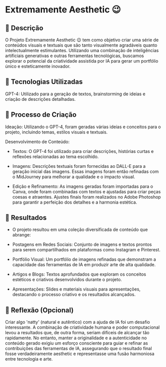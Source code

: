 # Extremamente Aesthetic 😉

## 📒 Descrição
O Projeto Extremamente Aesthetic 😉 tem como objetivo criar uma série de conteúdos visuais e textuais que são tanto visualmente agradáveis quanto intelectualmente estimulantes. Utilizando uma combinação de inteligências artificiais generativas e outras ferramentas tecnológicas, buscamos explorar o potencial da criatividade assistida por IA para gerar um portfólio único e esteticamente inovador.

## 🤖 Tecnologias Utilizadas
GPT-4: Utilizado para a geração de textos, brainstorming de ideias e criação de descrições detalhadas.
## 🧐 Processo de Criação
Ideação: Utilizando o GPT-4, foram geradas várias ideias e conceitos para o projeto, incluindo temas, estilos visuais e textuais.

Desenvolvimento de Conteúdo:

* Textos: O GPT-4 foi utilizado para criar descrições, histórias curtas e reflexões relacionadas ao tema escolhido.

* Imagens: Descrições textuais foram fornecidas ao DALL-E para a geração inicial das imagens. Essas imagens foram então refinadas com o MidJourney para melhorar a qualidade e o impacto visual.

* Edição e Refinamento:
As imagens geradas foram importadas para o Canva, onde foram combinadas com textos e ajustadas para criar peças coesas e atraentes.
Ajustes finais foram realizados no Adobe Photoshop para garantir a perfeição dos detalhes e a harmonia estética.
## 🚀 Resultados
* O projeto resultou em uma coleção diversificada de conteúdo que abrange:

* Postagens em Redes Sociais: Conjunto de imagens e textos prontos para serem compartilhados em plataformas como Instagram e Pinterest.

* Portfólio Visual: Um portfólio de imagens refinadas que demonstram a capacidade das ferramentas de IA em produzir arte de alta qualidade.

* Artigos e Blogs: Textos aprofundados que exploram os conceitos estéticos e criativos desenvolvidos durante o projeto.

* Apresentações: Slides e materiais visuais para apresentações, destacando o processo criativo e os resultados alcançados.

## 💭 Reflexão (Opcional)
Criar algo 'natty' (natural e autêntico) com a ajuda de IA foi um desafio interessante. A combinação de criatividade humana e poder computacional levou a resultados que, de outra forma, seriam difíceis de alcançar tão rapidamente. No entanto, manter a originalidade e a autenticidade no conteúdo gerado exigiu um esforço consciente para guiar e refinar as contribuições das ferramentas de IA, assegurando que o resultado final fosse verdadeiramente aesthetic e representasse uma fusão harmoniosa entre tecnologia e arte.
